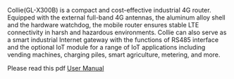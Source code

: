 Collie(GL-X300B) is a compact and cost-effective industrial 4G router. Equipped with the external full-band 4G antennas, the aluminum alloy shell and the hardware watchdog, the mobile router ensures stable LTE connectivity in harsh and hazardous environments. Collie can also serve as a smart industrial Internet gateway with the functions of RS485 interface and the optional IoT module for a range of IoT applications including vending machines, charging piles, smart agriculture, metering, and more.

Please read this pdf [User Manual](https://static.gl-inet.com/www/images/products/gl-x300b/gl-x300b_user_manual.pdf)